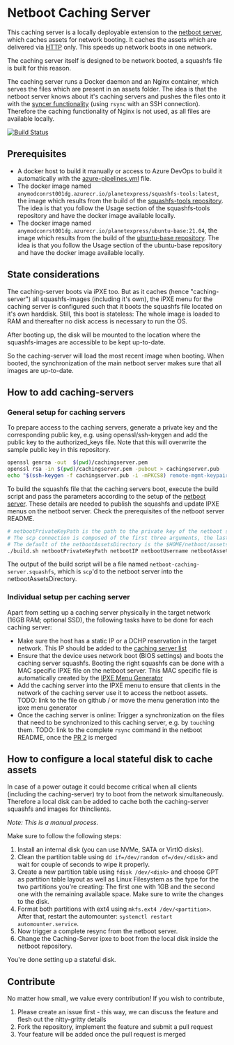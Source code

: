 # Netboot Caching Server

This caching server is a locally deployable extension to the [netboot server](https://github.com/DigitecGalaxus/netboot), which caches assets for network booting. It caches the assets which are delivered via [HTTP](https://github.com/DigitecGalaxus/netboot/tree/main/netboot-services/http) only. This speeds up network boots in one network.

The caching server itself is designed to be network booted, a squashfs file is built for this reason.

The caching server runs a Docker daemon and an Nginx container, which serves the files which are present in an assets folder. The idea is that the netboot server knows about it's caching servers and pushes the files onto it with the [syncer functionality](https://github.com/DigitecGalaxus/netboot/tree/main/netboot-services/sync) (using `rsync` with an SSH connection). Therefore the caching functionality of Nginx is not used, as all files are available locally.

[![Build Status](https://digitecgalaxus.visualstudio.com/SystemEngineering/_apis/build/status/caching-server?branchName=main)](https://digitecgalaxus.visualstudio.com/SystemEngineering/_build/latest?definitionId=1184&branchName=main)

## Prerequisites

- A docker host to build it manually or access to Azure DevOps to build it automatically with the [azure-pipelines.yml](azure-pipelines.yml) file.
- The docker image named `anymodconrst001dg.azurecr.io/planetexpress/squashfs-tools:latest`, the image which results from the build of the [squashfs-tools repository](https://github.com/DigitecGalaxus/squashfs-tools). The idea is that you follow the Usage section of the squashfs-tools repository and have the docker image available locally.
- The docker image named `anymodconrst001dg.azurecr.io/planetexpress/ubuntu-base:21.04`, the image which results from the build of the [ubuntu-base repository](https://github.com/DigitecGalaxus/ubuntu-base). The idea is that you follow the Usage section of the ubuntu-base repository and have the docker image available locally.

## State considerations

The caching-server boots via iPXE too. But as it caches (hence "caching-server") all squashfs-images (including it's own), the iPXE menu for the caching server is configured such that it boots the squashfs file located on it's own harddisk. Still, this boot is stateless: The whole image is loaded to RAM and thereafter no disk access is necessary to run the OS.


After booting up, the disk will be mounted to the location where the squashfs-images are accessible to be kept up-to-date.

So the caching-server will load the most recent image when booting. When booted, the synchronization of the main netboot server makes sure that all images are up-to-date.


## How to add caching-servers

### General setup for caching servers

To prepare access to the caching servers, generate a private key and the corresponding public key, e.g. using openssl/ssh-keygen and add the public key to the authorized_keys file. Note that this will overwrite the sample public key in this repository.

```sh
openssl genrsa -out  $(pwd)/cachingserver.pem
openssl rsa -in $(pwd)/cachingserver.pem -pubout > cachingserver.pub
echo "$(ssh-keygen -f cachingserver.pub -i -mPKCS8) remote-mgmt-keypair" > $(pwd)/fs/authorized_keys
```

To build the squashfs file that the caching servers boot, execute the build script and pass the parameters according to the setup of the [netboot server](https://github.com/DigitecGalaxus/netboot). These details are needed to publish the squashfs and update IPXE menus on the netboot server. Check the prerequisites of the netboot server README.

```sh
# netbootPrivateKeyPath is the path to the private key of the netboot server, that hosts the squashfs files and menus
# The scp connection is composed of the first three arguments, the last is a path on the netboot server itself, where assets are be stored
# The default of the netbootAssetsDirectory is the $HOME/netboot/assets directory, where $HOME is the home directory of the netbootUsername user on the netboot server.
./build.sh netbootPrivateKeyPath netbootIP netbootUsername netbootAssetsDirectory
```

The output of the build script will be a file named `netboot-caching-server.squashfs`, which is `scp`'d to the netboot server into the netbootAssetsDirectory.

### Individual setup per caching server

Apart from setting up a caching server physically in the target network (16GB RAM; optional SSD), the following tasks have to be done for each caching server:

- Make sure the host has a static IP or a DCHP reservation in the target network. This IP should be added to the [caching server list](https://github.com/DigitecGalaxus/netboot/blob/main/netboot-services/cachingServerFetcher/caching_server_list.json)
- Ensure that the device uses network boot (BIOS settings) and boots the caching server squashfs. Booting the right squashfs can be done with a MAC specific IPXE file on the netboot server. This MAC specific file is automatically created by the [IPXE Menu Generator](https://github.com/DigitecGalaxus/netboot/tree/main/netboot-services/ipxeMenuGenerator)
- Add the caching server into the IPXE menu to ensure that clients in the network of the caching server use it to access the netboot assets.
TODO: link to the file on github / or move the menu generation into the ipxe menu generator
- Once the caching server is online: Trigger a synchronization on the files that need to be synchronized to this caching server, e.g. by `touch`ing them.
TODO: link to the complete `rsync` command in the netboot README, once the [PR 2](https://github.com/DigitecGalaxus/netboot/pull/2) is merged

## How to configure a local stateful disk to cache assets

In case of a power outage it could become critical when all clients (including the caching-server) try to boot from the network simultaneously. Therefore a local disk can be added to cache both the caching-server squashfs and images for thinclients.

_Note: This is a manual process._

Make sure to follow the following steps:

1. Install an internal disk (you can use NVMe, SATA or VirtIO disks).
2. Clean the partition table using `dd if=/dev/random of=/dev/<disk>` and wait for couple of seconds to wipe it properly.
3. Create a new partition table using `fdisk /dev/<disk>` and choose GPT as partition table layout as well as Linux Filesystem as the type for the two partitions you're creating: The first one with 1GB and the second one with the remaining available space. Make sure to write the changes to the disk.
4. Format both partitions with ext4 using `mkfs.ext4 /dev/<partition>`. After that, restart the automounter: `systemctl restart automounter.service`.
5. Now trigger a complete resync from the netboot server.
6. Change the Caching-Server ipxe to boot from the local disk inside the netboot repository.

You're done setting up a stateful disk.

## Contribute

No matter how small, we value every contribution! If you wish to contribute,

1. Please create an issue first - this way, we can discuss the feature and flesh out the nitty-gritty details
2. Fork the repository, implement the feature and submit a pull request
3. Your feature will be added once the pull request is merged
